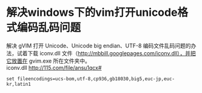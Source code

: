 # 解决windows下的vim打开unicode格式编码乱码问题  

解决 gVIM 打开 Unicode、Unicode big endian、UTF-8 编码文件乱码问题的办法，试着下载 iconv.dll 文件（http://mbbill.googlepages.com/iconv.dll），并把它放置在 gvim.exe 所在文件夹中。
<br>
iconv.dll   http://115.com/file/ansu1qcx#


```Vim
set fileencodings=ucs-bom,utf-8,cp936,gb18030,big5,euc-jp,euc-kr,latin1
```
